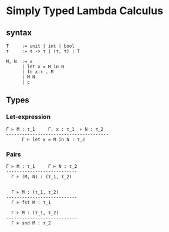 # Simply Typed Lambda Calculus

## syntax

```
T     := unit | int | bool
τ     := τ -> τ | (τ, τ) | T

M, N  := x
      | let x = M in N
      | fn x:τ . M
      | M N
      | c
```

## Types

### Let-expression
```
Γ ⊢ M : τ_1     Γ, x : τ_1  ⊢ N : τ_2
---------------------------------------
      Γ ⊢ let x = M in N : τ_2
```

### Pairs

```
Γ ⊢ M : τ_1     Γ ⊢ N : τ_2
---------------------------
  Γ ⊢ (M, N) : (τ_1, τ_2)


  Γ ⊢ M : (τ_1, τ_2)
---------------------------
  Γ ⊢ fst M : τ_1

  Γ ⊢ M : (τ_1, τ_2)
---------------------------
  Γ ⊢ snd M : τ_2
```
